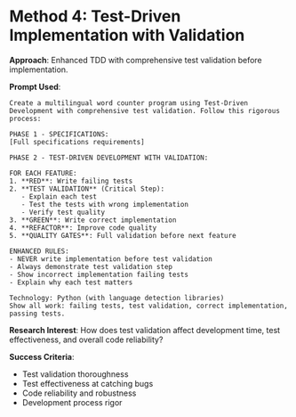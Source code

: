 # Method 4: Test-Driven Implementation with Validation

**Approach**: Enhanced TDD with comprehensive test validation before implementation.

**Prompt Used**:
```
Create a multilingual word counter program using Test-Driven Development with comprehensive test validation. Follow this rigorous process:

PHASE 1 - SPECIFICATIONS:
[Full specifications requirements]

PHASE 2 - TEST-DRIVEN DEVELOPMENT WITH VALIDATION:

FOR EACH FEATURE:
1. **RED**: Write failing tests
2. **TEST VALIDATION** (Critical Step):
   - Explain each test
   - Test the tests with wrong implementation
   - Verify test quality
3. **GREEN**: Write correct implementation
4. **REFACTOR**: Improve code quality
5. **QUALITY GATES**: Full validation before next feature

ENHANCED RULES:
- NEVER write implementation before test validation
- Always demonstrate test validation step
- Show incorrect implementation failing tests
- Explain why each test matters

Technology: Python (with language detection libraries)
Show all work: failing tests, test validation, correct implementation, passing tests.
```

**Research Interest**: How does test validation affect development time, test effectiveness, and overall code reliability?

**Success Criteria**:
- Test validation thoroughness
- Test effectiveness at catching bugs
- Code reliability and robustness
- Development process rigor